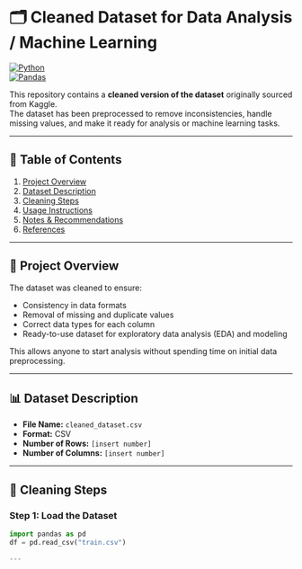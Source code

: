# 🗂 Cleaned Dataset for Data Analysis / Machine Learning

[![Python](https://img.shields.io/badge/Python-3.11-blue)](https://www.python.org/)  
[![Pandas](https://img.shields.io/badge/Pandas-1.6-green)](https://pandas.pydata.org/)  

This repository contains a **cleaned version of the dataset** originally sourced from Kaggle.  
The dataset has been preprocessed to remove inconsistencies, handle missing values, and make it ready for analysis or machine learning tasks.

---

## 📖 Table of Contents
1. [Project Overview](#project-overview)  
2. [Dataset Description](#dataset-description)  
3. [Cleaning Steps](#cleaning-steps)  
4. [Usage Instructions](#usage-instructions)  
5. [Notes & Recommendations](#notes--recommendations)  
6. [References](#references)  

---

## 📝 Project Overview
The dataset was cleaned to ensure:
- Consistency in data formats  
- Removal of missing and duplicate values  
- Correct data types for each column  
- Ready-to-use dataset for exploratory data analysis (EDA) and modeling  

This allows anyone to start analysis without spending time on initial data preprocessing.

---

## 📊 Dataset Description
- **File Name:** `cleaned_dataset.csv`  
- **Format:** CSV  
- **Number of Rows:** `[insert number]`  
- **Number of Columns:** `[insert number]`  

  

---

## 🧹 Cleaning Steps

### Step 1: Load the Dataset
```python
import pandas as pd
df = pd.read_csv("train.csv")

---

